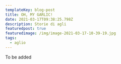 ```yaml
---
templateKey: blog-post
title: OH, MY GARLIC!
date: 2021-03-17T09:38:25.798Z
description: Storie di agli
featuredpost: true
featuredimage: /img/image-2021-03-17-10-39-19.jpg
tags:
  - aglio
---
```

To be added